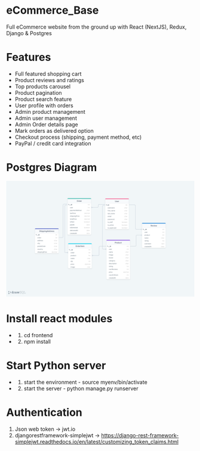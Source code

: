 # eCommerce_Base
Full eCommerce website from the ground up with React (NextJS), Redux, Django &amp; Postgres

# Features
* Full featured shopping cart
* Product reviews and ratings
* Top products carousel
* Product pagination
* Product search feature
* User profile with orders
* Admin product management
* Admin user management
* Admin Order details page
* Mark orders as delivered option
* Checkout process (shipping, payment method, etc)
* PayPal / credit card integration

# Postgres Diagram

![alt text](https://github.com/vaishvikmaisuria/eCommerce_Base/blob/main/drawSQL.png?raw=true)


# Install react modules
* 1. cd frontend
* 2. npm install

# Start Python server
* 1. start the environment - source myenv/bin/activate
* 2. start the server - python manage.py runserver

# Authentication
1. Json web token -> jwt.io
2. djangorestframework-simplejwt -> https://django-rest-framework-simplejwt.readthedocs.io/en/latest/customizing_token_claims.html